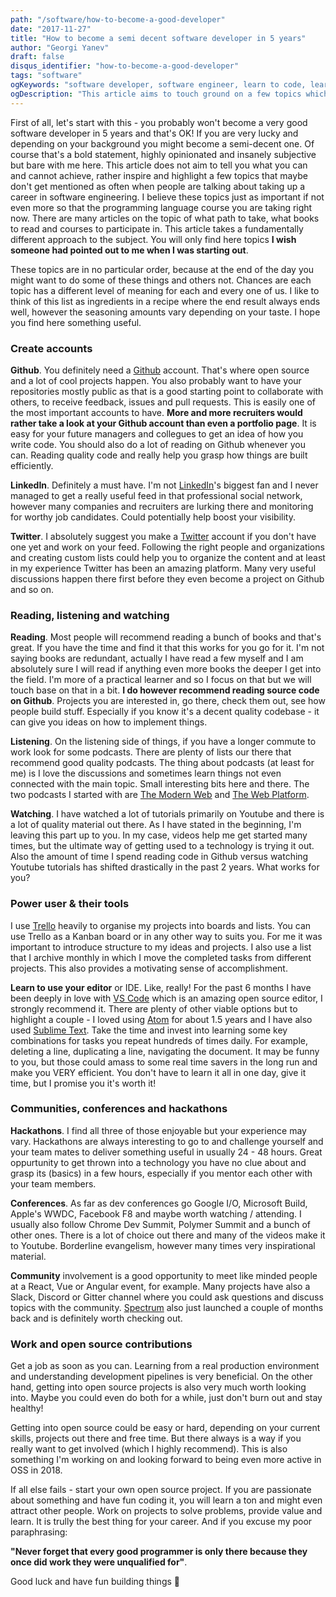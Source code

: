 ```yaml
---
path: "/software/how-to-become-a-good-developer"
date: "2017-11-27"
title: "How to become a semi decent software developer in 5 years"
author: "Georgi Yanev"
draft: false
disqus_identifier: "how-to-become-a-good-developer"
tags: "software"
ogKeywords: "software developer, software engineer, learn to code, learn to program, how to become a good developer, how to become a good programmer, learning techniques, growth mindset, learn to learn, developer, engineer, web developer, power user, tools, IDE, software, conference, hackathon, community, open source, open source software, github, vs code, atom"
ogDescription: "This article aims to touch ground on a few topics which don't necessarily get mentioned when it comes down to how to start a software development career, but are just as important as learning your next programming language."
---
```


First of all, let's start with this - you probably won't become a very good software developer in 5 years and that's OK! If you are very lucky and depending on your background you might become a semi-decent one. Of course that's a bold statement, highly opinionated and insanely subjective but bare with me here. This article does not aim to tell you what you can and cannot achieve, rather inspire and highlight a few topics that maybe don't get mentioned as often when people are talking about taking up a career in software engineering. I believe these topics just as important if not even more so that the programming language course you are taking right now.
There are many articles on the topic of what path to take, what books to read and courses to participate in. This article takes a fundamentally different approach to the subject. You will only find here topics **I wish someone had pointed out to me when I was starting out**.

These topics are in no particular order, because at the end of the day you might want to do some of these things and others not. Chances are each topic has a different level of meaning for each and every one of us. I like to think of this list as ingredients in a recipe where the end result always ends well, however the seasoning amounts vary depending on your taste. I hope you find here something useful.

### Create accounts

**Github**. You definitely need a [Github][1] account. That's where open source and a lot of cool projects happen. You also probably want to have your repositories mostly public as that is a good starting point to collaborate with others, to receive feedback, issues and pull requests. This is easily one of the most important accounts to have. **More and more recruiters would rather take a look at your Github account than even a portfolio page**. It is easy for your future managers and collegues to get an idea of how you write code. You should also do a lot of reading on Github whenever you can. Reading quality code and really help you grasp how things are built efficiently.

**LinkedIn**. Definitely a must have. I'm not [LinkedIn][2]'s biggest fan and I never managed to get a really useful feed in that professional social network, however many companies and recruiters are lurking there and monitoring for worthy job candidates. Could potentially help boost your visibility.

**Twitter**. I absolutely suggest you make a [Twitter][3] account if you don't have one yet and work on your feed. Following the right people and organizations and creating custom lists could help you to organize the content and at least in my experience Twitter has been an amazing platform. Many very useful discussions happen there first before they even become a project on Github and so on.

### Reading, listening and watching

**Reading**. Most people will recommend reading a bunch of books and that's great. If you have the time and find it that this works for you go for it. I'm not saying books are redundant, actually I have read a few myself and I am absolutely sure I will read if anything even more books the deeper I get into the field. I'm more of a practical learner and so I focus on that but we will touch base on that in a bit.
**I do however recommend reading source code on Github**. Projects you are interested in, go there, check them out, see how people build stuff. Especially if you know it's a decent quality codebase - it can give you ideas on how to implement things.

**Listening**. On the listening side of things, if you have a longer commute to work look for some podcasts. There are plenty of lists our there that recommend good quality podcasts. The thing about podcasts (at least for me) is I love the discussions and sometimes learn things not even connected with the main topic. Small interesting bits here and there. The two podcasts I started with are [The Modern Web][4] and [The Web Platform][5].

**Watching**. I have watched a lot of tutorials primarily on Youtube and there is a lot of quality material out there. As I have stated in the beginning, I'm leaving this part up to you. In my case, videos help me get started many times, but the ultimate way of getting used to a technology is trying it out. Also the amount of time I spend reading code in Github versus watching Youtube tutorials has shifted drastically in the past 2 years. What works for you?

### Power user & their tools

I use [Trello][6] heavily to organise my projects into boards and lists. You can use Trello as a Kanban board or in any other way to suits you. For me it was important to introduce structure to my ideas and projects. I also use a list that I archive monthly in which I move the completed tasks from different projects. This also provides a motivating sense of accomplishment.

**Learn to use your editor** or IDE. Like, really! For the past 6 months I have been deeply in love with [VS Code][7] which is an amazing open source editor, I strongly recommend it. There are plenty of other viable options but to highlight a couple - I loved using [Atom][8] for about 1.5 years and I have also used [Sublime Text][9]. Take the time and invest into learning some key combinations for tasks you repeat hundreds of times daily. For example, deleting a line, duplicating a line, navigating the document. It may be funny to you, but those could amass to some real time savers in the long run and make you VERY efficient. You don't have to learn it all in one day, give it time, but I promise you it's worth it!

### Communities, conferences and hackathons

**Hackathons**. I find all three of those enjoyable but your experience may vary. Hackathons are always interesting to go to and challenge yourself and your team mates to deliver something useful in usually 24 - 48 hours. Great oppurtunity to get thrown into a technology you have no clue about and grasp its (basics) in a few hours, especially if you mentor each other with your team members.

**Conferences**. As far as dev conferences go Google I/O, Microsoft Build, Apple's WWDC, Facebook F8 and maybe worth watching / attending. I usually also follow Chrome Dev Summit, Polymer Summit and a bunch of other ones. There is a lot of choice out there and many of the videos make it to Youtube. Borderline evangelism, however many times very inspirational material.

**Community** involvement is a good opportunity to meet like minded people at a React, Vue or Angular event, for example. Many projects have also a Slack, Discord or Gitter channel where you could ask questions and discuss topics with the community. [Spectrum][10] also just launched a couple of months back and is definitely worth checking out.

### Work and open source contributions

Get a job as soon as you can. Learning from a real production environment and understanding development pipelines is very beneficial. On the other hand, getting into open source projects is also very much worth looking into. Maybe you could even do both for a while, just don't burn out and stay healthy!

Getting into open source could be easy or hard, depending on your current skills, projects out there and free time. But there always is a way if you really want to get involved (which I highly recommend). This is also something I'm working on and looking forward to being even more active in OSS in 2018.

If all else fails - start your own open source project. If you are passionate about something and have fun coding it, you will learn a ton and might even attract other people. Work on projects to solve problems, provide value and learn. It is trully the best thing for your career. And if you excuse my poor paraphrasing:

**"Never forget that every good programmer is only there because they once did work they were unqualified for"**.

Good luck and have fun building things 🚀

[0]: Linkslist
[1]: https://github.com/jumpalottahigh
[2]: https://www.linkedin.com/in/yanevgeorgi/
[3]: https://twitter.com/jumpalottahigh
[4]: https://www.moderndotweb.com/modern-web-podcast
[5]: https://thewebplatform.libsyn.com/
[6]: https://trello.com/
[7]: https://code.visualstudio.com/
[8]: https://atom.io/
[9]: https://www.sublimetext.com/3
[10]: https://spectrum.chat/explore
